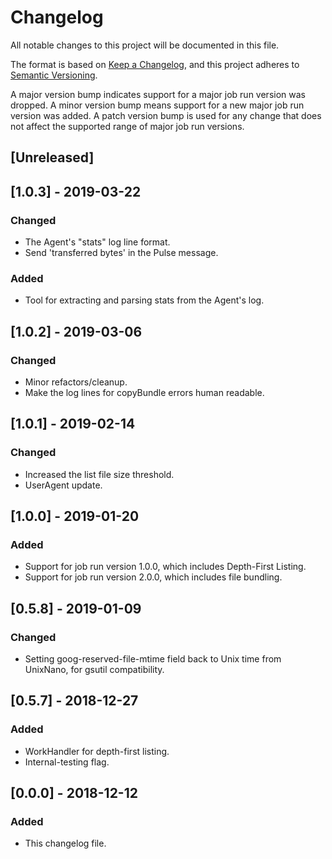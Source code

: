 # Changelog
All notable changes to this project will be documented in this file.

The format is based on [Keep a Changelog](https://keepachangelog.com/en/1.0.0/),
and this project adheres to [Semantic Versioning](https://semver.org/spec/v2.0.0.html).

A major version bump indicates support for a major job run version was dropped.
A minor version bump means support for a new major job run version was added.
A patch version bump is used for any change that does not affect the supported range of
major job run versions.

## [Unreleased]

## [1.0.3] - 2019-03-22
### Changed
- The Agent's "stats" log line format.
- Send 'transferred bytes' in the Pulse message.
### Added
- Tool for extracting and parsing stats from the Agent's log.

## [1.0.2] - 2019-03-06
### Changed
- Minor refactors/cleanup.
- Make the log lines for copyBundle errors human readable.

## [1.0.1] - 2019-02-14
### Changed
- Increased the list file size threshold.
- UserAgent update.

## [1.0.0] - 2019-01-20
### Added
- Support for job run version 1.0.0, which includes Depth-First Listing.
- Support for job run version 2.0.0, which includes file bundling.

## [0.5.8] - 2019-01-09
### Changed
- Setting goog-reserved-file-mtime field back to Unix time from UnixNano, for
  gsutil compatibility.

## [0.5.7] - 2018-12-27
### Added
- WorkHandler for depth-first listing.
- Internal-testing flag.

## [0.0.0] - 2018-12-12
### Added
- This changelog file.
